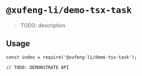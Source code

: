 # `@xufeng-li/demo-tsx-task`

> TODO: description

## Usage

```
const index = require('@xufeng-li/demo-tsx-task');

// TODO: DEMONSTRATE API
```
